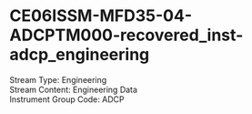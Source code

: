 # CE06ISSM-MFD35-04-ADCPTM000-recovered_inst-adcp_engineering

Stream Type: Engineering<br>
Stream Content: Engineering Data<br>
Instrument Group Code: ADCP<br>
